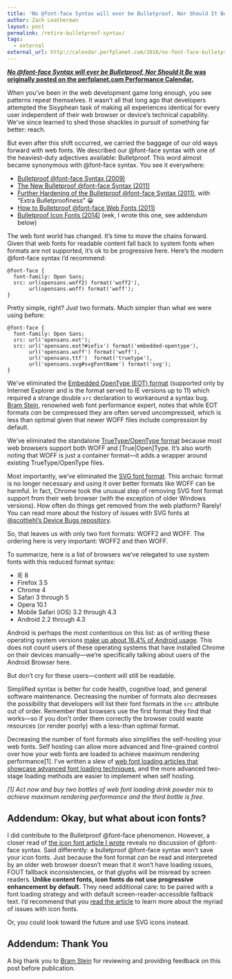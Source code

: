```yaml
---
title: 'No @font-face Syntax will ever be Bulletproof, Nor Should It Be.'
author: Zach Leatherman
layout: post
permalink: /retire-bulletproof-syntax/
tags:
  - external
external_url: http://calendar.perfplanet.com/2016/no-font-face-bulletproof-syntax/
---
```


[***No @font-face Syntax will ever be Bulletproof, Nor Should It Be* was originally posted on the perfplanet.com Performance Calendar.**](http://calendar.perfplanet.com/2016/no-font-face-bulletproof-syntax/)

When you’ve been in the web development game long enough, you see patterns repeat themselves. It wasn’t all that long ago that developers attempted the Sisyphean task of making all  experiences identical for every user independent of their web browser or device’s technical capability. We’ve since learned to shed those shackles in pursuit of something far better: reach.

But even after this shift occurred, we carried the baggage of our old ways forward with web fonts. We described our @font-face syntax with one of the heaviest-duty adjectives available: Bulletproof. This word almost became synonymous with @font-face syntax. You see it everywhere:

* [Bulletproof @font-face Syntax (2009)](https://www.paulirish.com/2009/bulletproof-font-face-implementation-syntax/)
* [The New Bulletproof @font-face Syntax (2011)](http://blog.fontspring.com/2011/02/the-new-bulletproof-font-face-syntax/)
* [Further Hardening of the Bulletproof @font-face Syntax (2011)](http://blog.fontspring.com/2011/02/further-hardening-of-the-bulletproof-syntax/), with “Extra Bulletproofiness” 😀
* [How to Bulletproof @font-face Web Fonts (2011)](http://sixrevisions.com/css/font-face-web-fonts-issues/)
* [Bulletproof Icon Fonts (2014)](https://www.filamentgroup.com/lab/bulletproof_icon_fonts.html) (eek, I wrote this one, see addendum below)

The web font world has changed. It’s time to move the chains forward. Given that web fonts for readable content fall back to system fonts when formats are not supported, it’s ok to be progressive here. Here’s the modern @font-face syntax I’d recommend:

```
@font-face {
  font-family: Open Sans;
  src: url(opensans.woff2) format('woff2'),
       url(opensans.woff) format('woff');
}
```

Pretty simple, right? Just two formats. Much simpler than what we were using before:

```
@font-face {
  font-family: Open Sans;
  src: url('opensans.eot');
  src: url('opensans.eot?#iefix') format('embedded-opentype'),
       url('opensans.woff') format('woff'),
       url('opensans.ttf')  format('truetype'),
       url('opensans.svg#svgFontName') format('svg');
}
```

We’ve eliminated the [Embedded OpenType (EOT) format](http://caniuse.com/#feat=eot) (supported only by Internet Explorer and is the format served to IE versions up to 11) which required a strange double `src` declaration to workaround a syntax bug. [Bram Stein](https://twitter.com/bram_stein), renowned web font performance expert, notes that while EOT formats _can_ be compressed they are often served uncompressed, which is less than optimal given that newer WOFF files include compression by default.

We’ve eliminated the standalone [TrueType/OpenType format](http://caniuse.com/#feat=ttf) because most web browsers support both WOFF and \[True\|Open\]Type. It’s also worth noting that WOFF is just a container format—it adds a wrapper around existing TrueType/OpenType files.

Most importantly, we’ve eliminated the [SVG font format](http://caniuse.com/#feat=svg-fonts). This archaic format is no longer necessary and using it over better formats like WOFF can be harmful. In fact, Chrome took the unusual step of removing SVG font format support from their web browser (with the exception of older Windows versions). How often do things get removed from the web platform? Rarely! You can read more about the history of issues with SVG fonts at [@scottjehl’s Device Bugs repository](https://github.com/scottjehl/Device-Bugs/issues/43).

So, that leaves us with only two font formats: WOFF2 and WOFF. The ordering here is very important: WOFF2 and then WOFF.

To summarize, here is a list of browsers we’ve relegated to use system fonts with this reduced format syntax:

* IE 8
* Firefox 3.5
* Chrome 4
* Safari 3 through 5
* Opera 10.1
* Mobile Safari (iOS) 3.2 through 4.3
* Android 2.2 through 4.3

Android is perhaps the most contentious on this list: as of writing these operating system versions [make up about 16.4% of Android usage](https://developer.android.com/about/dashboards/index.html). This does not count users of these operating systems that have installed Chrome on their devices manually—we’re specifically talking about users of the Android Browser here.

But don’t cry for these users—content will still be readable.

Simplified syntax is better for code health, cognitive load, and general software maintenance. Decreasing the number of formats also decreases the possibility that developers will list their font formats in the `src` attribute out of order. Remember that browsers use the first format they find that works—so if you don’t order them correctly the browser could waste resources (or render poorly) with a less-than optimal format.

Decreasing the number of font formats also simplifies the self-hosting your web fonts. Self hosting can allow more advanced and fine-grained control over how your web fonts are loaded to achieve maximum rendering performance[1]. I’ve written a slew of [web font loading articles that showcase advanced font loading techniques](https://www.zachleat.com/web/comprehensive-webfonts/), and the more advanced two-stage loading methods are easier to implement when self hosting.

*[1] Act now and buy two bottles of web font loading drink powder mix to achieve maximum rendering performance and the third bottle is free.*

## Addendum: Okay, but what about icon fonts?

I did contribute to the Bulletproof @font-face phenomenon. However, a closer read of [the icon font article I wrote](https://www.filamentgroup.com/lab/bulletproof_icon_fonts.html) reveals no discussion of @font-face syntax. Said differently: a bulletproof @font-face syntax won’t save your icon fonts. Just because the font format *can* be read and interpreted by an older web browser doesn’t mean that it won’t have loading issues, FOUT fallback inconsistencies, or that glyphs will be misread by screen readers. **Unlike content fonts, icon fonts do not use progressive enhancement by default.** They need additional care: to be paired with a font loading strategy and with default screen-reader-accessible fallback text. I’d recommend that you [read the article](https://www.filamentgroup.com/lab/bulletproof_icon_fonts.html) to learn more about the myriad of issues with icon fonts.

Or, you could look toward the future and use SVG icons instead.

## Addendum: Thank You

A big thank you to [Bram Stein](https://twitter.com/bram_stein) for reviewing and providing feedback on this post before publication.